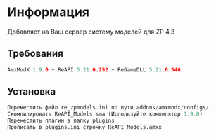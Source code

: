 # Информация

Добавляет на Ваш сервер систему моделей для ZP 4.3

## Требования
```c
AmxModX 1.9.0 + ReAPI 5.21.0.252 + ReGameDLL 5.21.0.546
```

## Установка

```python
Переместить файл re_zpmodels.ini по пути addons/amxmodx/configs/
Скомпилировать ReAPI_Models.sma (Используйте компилятор 1.9.0)
Переместить плагин в папку plugins
Прописать в plugins.ini строчку ReAPI_Models.amxx
```
